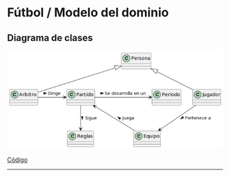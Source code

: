 # Fútbol / Modelo del dominio

## Diagrama de clases

![Imagen](images/modeloDelDominio.png)

[Código](modeloDelDominio.puml)

---
